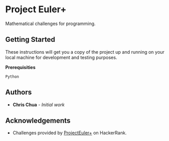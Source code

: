 # Project Euler+
Mathematical challenges for programming.

## Getting Started
These instructions will get you a copy of the project up and running on your local machine for development and testing purposes. 

**Prerequisities**
```
Python
```

## Authors
- **Chris Chua** - _Initial work_

## Acknowledgements
- Challenges provided by [ProjectEuler+](https://www.hackerrank.com/contests/projecteuler/challenges) on HackerRank.
